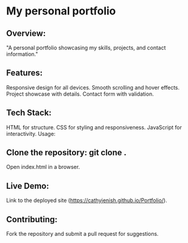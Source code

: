 # My personal portfolio 


## Overview:

"A personal portfolio showcasing my skills, projects, and contact information."

## Features:

Responsive design for all devices.
Smooth scrolling and hover effects.
Project showcase with details.
Contact form with validation.

## Tech Stack:

HTML for structure.
CSS for styling and responsiveness.
JavaScript for interactivity.
Usage:

## Clone the repository: git clone <repo-link>.
Open index.html in a browser.

## Live Demo:

Link to the deployed site (https://cathyjenish.github.io/Portfolio/).

## Contributing:

Fork the repository and submit a pull request for suggestions.
